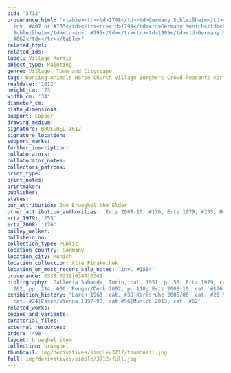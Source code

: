 ```yaml
---
pid: '3712'
provenance_html: "<table><tr><td>1748</td><td>Germany Schleißheim</td><td>Schleißheim
  inv. #407 or #763</td></tr><tr><td>1799</td><td>Germany Munich</td><td>inv. #763</td></tr><tr><td>1830</td><td>Germany
  Schleißheim</td><td>inv. #795</td></tr><tr><td>1905</td><td>Germany Munich</td><td>inv.
  #662</td></tr></table>"
related_html: 
related_ids: 
label: Village Kermis
object_type: Painting
genre: Village, Town and Cityscape
tags: Dancing Animals Horse Church Village Burghers Crowd Peasants Kermis Cart
realdate: '1612'
height_cm: '23'
width_cm: '34'
diameter_cm: 
plate_dimensions: 
support: Copper
drawing_medium: 
signature: BRUEGHEL 1612
signature_location: 
support_marks: 
further_inscription: 
collaborators: 
collaborator_notes: 
collectors_patrons: 
print_type: 
print_notes: 
printmaker: 
publisher: 
states: 
our_attribution: Jan Brueghel the Elder
other_attribution_authorities: 'Ertz 2008-10, #176, Ertz 1979, #255, Honig database'
ertz_1979: '255'
ertz_2008: '176'
bailey_walker: 
hollstein_no: 
collection_type: Public
location_country: Germany
location_city: Munich
location_collection: Alte Pinakothek
location_or_most_recent_sale_notes: 'inv. #1884'
provenance: 6338|6339|6340|6341
bibliography: 'Galleria Sabauda, Turin, cat. 1951, p. 58; Ertz 1979, cat. #255, fig.
  262, pp. 214, 600; Renger/Denk 2002, p. 118; Ertz 2008-10, cat. #176'
exhibition_history: 'Laren 1963, cat. #39|Karlsruhe 2005/06, cat. #26|Munich 1986,
  cat. #24|Essen/Vienna 1997-98, cat #56|Munich 2013, cat. #62'
related_works: 
copies_and_variants: 
curatorial_files: 
external_resources: 
order: '498'
layout: brueghel_item
collection: brueghel
thumbnail: img/derivatives/simple/3712/thumbnail.jpg
full: img/derivatives/simple/3712/full.jpg
---
```


